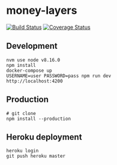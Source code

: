 # money-layers
[![Build Status](https://secure.travis-ci.org/JoelColledge/money-layers.png?branch=master)](https://travis-ci.org/JoelColledge/money-layers)
[![Coverage Status](https://coveralls.io/repos/JoelColledge/money-layers/badge.svg?branch=master)](https://coveralls.io/r/JoelColledge/money-layers/?branch=master)

## Development

    nvm use node v8.16.0
    npm install
    docker-compose up
    USERNAME=user PASSWORD=pass npm run dev
    http://localhost:4200

## Production

    # git clone
    npm install --production

## Heroku deployment

    heroku login
    git push heroku master

